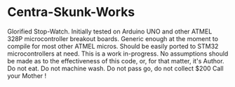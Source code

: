 # Centra-Skunk-Works
Glorified Stop-Watch.
Initially tested on Arduino UNO and other ATMEL 328P microcontroller breakout boards.
Generic enough at the moment to compile for most other ATMEL micros.
Should be easily ported to STM32 microcontrollers at need.
This is a work in-progress. No assumptions should be made as to the effectiveness of this code, or, for that matter, it's Author.
Do not eat. Do not machine wash. Do not pass go, do not collect $200
Call your Mother !
